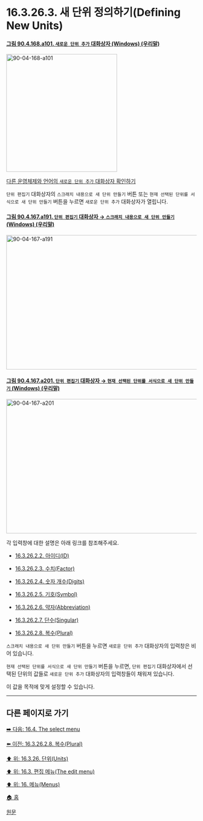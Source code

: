 # 16.3.26.3. 새 단위 정의하기(Defining New Units)

<a id="90-04-168-a101"></a>

#### [그림 90.4.168.a101. `새로운 단위 추가` 대화상자 (Windows) (우리말)](./90-04-0168-add_a_new_unit.md#90-04-168-a101)
<img width="293" height="311" alt="90-04-168-a101" src="https://github.com/user-attachments/assets/95588710-bbd0-4ae3-b998-3fef1d0481b6" />

[다른 운영체제와 언어의 `새로운 단위 추가` 대화상자 확인하기](./90-04-0168-add_a_new_unit.md#90-04-168-a102)

`단위 편집기` 대화상자의 `스크래치 내용으로 새 단위 만들기` 버튼 또는 `현재 선택된 단위를 서식으로 새 단위 만들기` 버튼을 누르면 `새로운 단위 추가` 대화상자가 열립니다.

<a id="90-04-167-a191"></a>

#### [그림 90.4.167.a191. `단위 편집기` 대화상자 → `스크래치 내용으로 새 단위 만들기` (Windows) (우리말)](./90-04-0167-unit_editor.md#90-04-167-a191)
<img width="537" height="355" alt="90-04-167-a191" src="https://github.com/user-attachments/assets/4fae9757-3977-4a84-b0c3-9d311b495679" />

<a id="90-04-167-a201"></a>

#### [그림 90.4.167.a201. `단위 편집기` 대화상자 → `현재 선택된 단위를 서식으로 새 단위 만들기` (Windows) (우리말)](./90-04-0167-unit_editor.md#90-04-167-a201)
<img width="537" height="355" alt="90-04-167-a201" src="https://github.com/user-attachments/assets/13805262-ea9c-4d04-bb70-6b104a959932" />

각 입력창에 대한 설명은 아래 링크를 참조해주세요.

- [16.3.26.2.2. 아이디(ID)](./16-03-26-02-02-id.md)

- [16.3.26.2.3. 수치(Factor)](./16-03-26-02-03-factor.md)

- [16.3.26.2.4. 숫자 개수(Digits)](./16-03-26-02-04-digits.md)

- [16.3.26.2.5. 기호(Symbol)](./16-03-26-02-05-symbol.md)

- [16.3.26.2.6. 약자(Abbreviation)](./16-03-26-02-06-abbreviation.md)

- [16.3.26.2.7. 단수(Singular)](./16-03-26-02-07-singular.md)

- [16.3.26.2.8. 복수(Plural)](./16-03-26-02-08-plural.md)

`스크래치 내용으로 새 단위 만들기` 버튼을 누르면 `새로운 단위 추가` 대화상자의 입력창은 비어 있습니다.

`현재 선택된 단위를 서식으로 새 단위 만들기` 버튼을 누르면, `단위 편집기` 대화상자에서 선택된 단위의 값들로 `새로운 단위 추가` 대화상자의 입력창들이 채워져 있습니다.

이 값을 목적에 맞게 설정할 수 있습니다.

***

## 다른 페이지로 가기

[➡️ 다음: 16.4. The select menu](./16-04-00-the-select-menu.md)

[⬅️ 이전: 16.3.26.2.8. 복수(Plural)](./16-03-26-02-08-plural.md)

[⬆️ 위: 16.3.26. 단위(Units)](./16-03-26-00-units.md)

[⬆️ 위: 16.3. 편집 메뉴(The edit menu)](./16-03-00-the-edit-menu.md)

[⬆️ 위: 16. 메뉴(Menus)](./16-00-menus.md)

[🏠 홈](./00-home.md)

[원문](16-03-26-03-defining_new_units.md#idm24406)